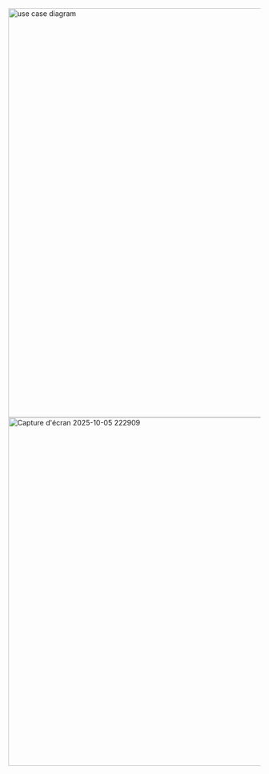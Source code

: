 <img width="1140" height="817" alt="use case diagram" src="https://github.com/user-attachments/assets/46f44f24-9675-4a21-8c85-620e89c16ae9" />
<img width="1062" height="696" alt="Capture d'écran 2025-10-05 222909" src="https://github.com/user-attachments/assets/bd3bce09-a14a-4c4a-b444-8dc9afaa069a" />
